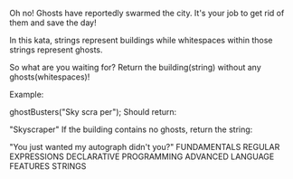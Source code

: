 Oh no! Ghosts have reportedly swarmed the city. It's your job to get rid of them and save the day!

In this kata, strings represent buildings while whitespaces within those strings represent ghosts.

So what are you waiting for? Return the building(string) without any ghosts(whitespaces)!

Example:

ghostBusters("Sky scra per");
Should return:

"Skyscraper"
If the building contains no ghosts, return the string:

"You just wanted my autograph didn't you?"
FUNDAMENTALS REGULAR EXPRESSIONS DECLARATIVE PROGRAMMING ADVANCED LANGUAGE FEATURES STRINGS
